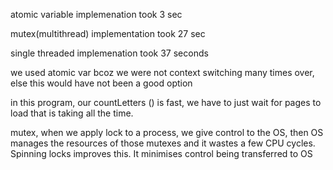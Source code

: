 atomic variable implemenation took 3 sec


mutex(multithread) implementation took 27 sec


single threaded implemenation took 37 seconds


we used atomic var bcoz we were not context switching many times over, else this would have not been a good option


in this program, our countLetters () is fast, we have to just wait for pages to load that is taking all the time.

mutex, when we apply lock to a process, we give control to the OS, then OS manages the resources of those mutexes and it wastes a few CPU cycles. Spinning locks improves this. It minimises control being transferred to OS